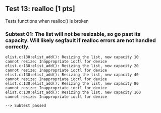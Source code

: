 ## Test 13: realloc [1 pts]

Tests functions when realloc() is broken

### Subtest 01: The list will not be resizable, so go past its capacity. Will likely segfault if realloc errors are not handled correctly.
```
elist.c:130:elist_add(): Resizing the list, new capacity 10
cannot resize: Inappropriate ioctl for device
elist.c:130:elist_add(): Resizing the list, new capacity 20
cannot resize: Inappropriate ioctl for device
elist.c:130:elist_add(): Resizing the list, new capacity 40
cannot resize: Inappropriate ioctl for device
elist.c:130:elist_add(): Resizing the list, new capacity 80
cannot resize: Inappropriate ioctl for device
elist.c:130:elist_add(): Resizing the list, new capacity 160
cannot resize: Inappropriate ioctl for device

--> Subtest passed
```

